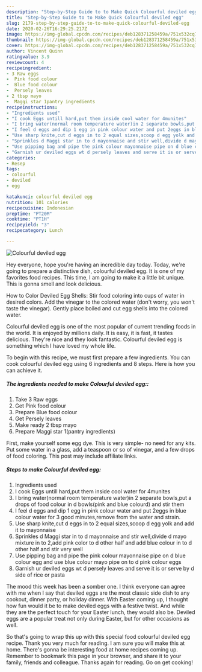 ```yaml
---
description: "Step-by-Step Guide to to Make Quick Colourful deviled egg"
title: "Step-by-Step Guide to to Make Quick Colourful deviled egg"
slug: 2179-step-by-step-guide-to-to-make-quick-colourful-deviled-egg
date: 2020-02-26T16:29:25.217Z
image: https://img-global.cpcdn.com/recipes/deb128371258459a/751x532cq70/colourful-deviled-egg-recipe-main-photo.jpg
thumbnail: https://img-global.cpcdn.com/recipes/deb128371258459a/751x532cq70/colourful-deviled-egg-recipe-main-photo.jpg
cover: https://img-global.cpcdn.com/recipes/deb128371258459a/751x532cq70/colourful-deviled-egg-recipe-main-photo.jpg
author: Vincent Quinn
ratingvalue: 3.9
reviewcount: 4
recipeingredient:
- 3 Raw eggs
-  Pink food colour
-  Blue food colour
-  Persely leaves
- 2 tbsp mayo
-  Maggi star 1pantry ingredients
recipeinstructions:
- "Ingredients used"
- "I cook Eggs untill hard,put them inside cool water for 4munites"
- "I bring water(normal room temperature water)in 2 separate bowls,put a drops of food colour in d bowls(pink and blue colourd) and stir them"
- "I feel d eggs and dip 1 egg in pink colour water and put 2eggs in blue colour water for 3 good minutes,remove from the water and strain."
- "Use sharp knite,cut d eggs in to 2 equal sizes,scoop d egg yolk and add it to mayonnaise"
- "Sprinkles d Maggi star in to d mayonnaise and stir well,divide d mayo mixture in to 2,add pink color to d other half and add blue colour in to d other half and stir very well"
- "Use pipping bag and pipe the pink colour mayonnaise pipe on d blue colour egg and use blue colour mayo pipe on to d pink colour eggs"
- "Garnish ur deviled eggs wt d persely leaves and serve it is or serve by d side of rice or pasta"
categories:
- Resep
tags:
- colourful
- deviled
- egg

katakunci: colourful deviled egg
nutrition: 101 calories
recipecuisine: Indonesian
preptime: "PT20M"
cooktime: "PT1H"
recipeyield: "3"
recipecategory: Lunch

---
```



![Colourful deviled egg](https://img-global.cpcdn.com/recipes/deb128371258459a/751x532cq70/colourful-deviled-egg-recipe-main-photo.jpg)

Hey everyone, hope you're having an incredible day today. Today, we're going to prepare a distinctive dish, colourful deviled egg. It is one of my favorites food recipes. This time, I am going to make it a little bit unique. This is gonna smell and look delicious.

How to Color Deviled Egg Shells: Stir food coloring into cups of water in desired colors. Add the vinegar to the colored water (don&#39;t worry, you won&#39;t taste the vinegar). Gently place boiled and cut egg shells into the colored water.

Colourful deviled egg is one of the most popular of current trending foods in the world. It is enjoyed by millions daily. It is easy, it is fast, it tastes delicious. They're nice and they look fantastic. Colourful deviled egg is something which I have loved my whole life.


To begin with this recipe, we must first prepare a few ingredients. You can cook colourful deviled egg using 6 ingredients and 8 steps. Here is how you can achieve it.

##### The ingredients needed to make Colourful deviled egg::

1. Take 3 Raw eggs
1. Get  Pink food colour
1. Prepare  Blue food colour
1. Get  Persely leaves
1. Make ready 2 tbsp mayo
1. Prepare  Maggi star 1(pantry ingredients)


First, make yourself some egg dye. This is very simple- no need for any kits. Put some water in a glass, add a teaspoon or so of vinegar, and a few drops of food coloring. This post may include affiliate links. 

##### Steps to make Colourful deviled egg:

1. Ingredients used
1. I cook Eggs untill hard,put them inside cool water for 4munites
1. I bring water(normal room temperature water)in 2 separate bowls,put a drops of food colour in d bowls(pink and blue colourd) and stir them
1. I feel d eggs and dip 1 egg in pink colour water and put 2eggs in blue colour water for 3 good minutes,remove from the water and strain.
1. Use sharp knite,cut d eggs in to 2 equal sizes,scoop d egg yolk and add it to mayonnaise
1. Sprinkles d Maggi star in to d mayonnaise and stir well,divide d mayo mixture in to 2,add pink color to d other half and add blue colour in to d other half and stir very well
1. Use pipping bag and pipe the pink colour mayonnaise pipe on d blue colour egg and use blue colour mayo pipe on to d pink colour eggs
1. Garnish ur deviled eggs wt d persely leaves and serve it is or serve by d side of rice or pasta


The mood this week has been a somber one. I think everyone can agree with me when I say that deviled eggs are the most classic side dish to any cookout, dinner party, or holiday dinner. With Easter coming up, I thought how fun would it be to make deviled eggs with a festive twist. And while they are the perfect touch for your Easter lunch, they would also be. Deviled eggs are a popular treat not only during Easter, but for other occasions as well. 

So that's going to wrap this up with this special food colourful deviled egg recipe. Thank you very much for reading. I am sure you will make this at home. There's gonna be interesting food at home recipes coming up. Remember to bookmark this page in your browser, and share it to your family, friends and colleague. Thanks again for reading. Go on get cooking!
